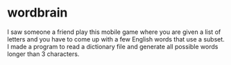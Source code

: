 # wordbrain

I saw someone a friend play this mobile game where you are given a list of
letters and you have to come up with a few English words that use a subset. I
made a program to read a dictionary file and generate all possible words longer
than 3 characters.
